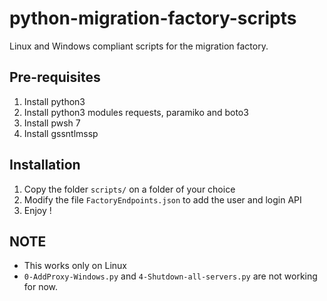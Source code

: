 # python-migration-factory-scripts

Linux and Windows compliant scripts for the migration factory. 

## Pre-requisites

1. Install python3
1. Install python3 modules requests, paramiko and boto3
1. Install pwsh 7
1. Install gssntlmssp

## Installation

1. Copy the folder `scripts/` on a folder of your choice
1. Modify the file `FactoryEndpoints.json` to add the user and login API
1. Enjoy !

## NOTE

* This works only on Linux
* `0-AddProxy-Windows.py` and `4-Shutdown-all-servers.py` are not working for now. 
